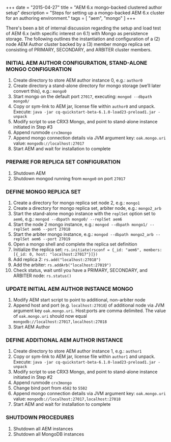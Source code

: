+++
date = "2015-04-27"
title = "AEM 6.x mongo-backed clustered author setup"
description = "Steps for setting up a mongo-backed AEM 6.x cluster for an authoring environment."
tags = [ "aem", "mongo" ]
+++

There's been a bit of internal discussion regarding the setup and load test of AEM 6.x (with specific interest on 6.1) with Mongo as persistence storage. The following outlines the instantiation and configuration of a (2) node AEM Author cluster backed by a (3) member mongo replica set consisting of PRIMARY, SECONDARY, and ARBITER cluster members.

### INITIAL AEM AUTHOR CONFIGURATION, STAND-ALONE MONGO CONFIGURATION ###

1. Create directory to store AEM author instance 0, e.g.: `author0`
2. Create directory a stand-alone directory for mongo storage (we’ll later convert this), e.g.: `mongo0`
3. Start mongo on the default port `27017`, executing: `mongod --dbpath mongo0/`
4. Copy or sym-link to AEM jar, license file within `author0` and unpack. Execute: `java -jar cq-quickstart-beta-6.1.0-load23-preload1.jar -unpack`
5. Modify script to use CRX3 Mongo, and point to stand-alone instance initiated in Step #3
  1. Append runmode `crx3mongo`
  2. Append mongo connection details via JVM argument key: `oak.mongo.uri` value: `mongodb://localhost:27017`
6. Start AEM and wait for installation to complete

### PREPARE FOR REPLICA SET CONFIGURATION ###

1. Shutdown AEM
2. Shutdown mongod running from `mongo0` on port `27017`

### DEFINE MONGO REPLICA SET ###

1. Create a directory for mongo replica set node 2, e.g.: `mongo1`
2. Create a directory for mongo replica set, arbiter node, e.g.: `mongo2_arb`
3. Start the stand-alone mongo instance with the `replSet` option set to `aem6`, e.g.: `mongod --dbpath mongo0/ --replSet aem6`
4. Start the node 2 mongo instance, e.g.: `mongod --dbpath mongo1/ --replSet aem6 --port 27018`
5. Start the arbiter mongo instance, e.g.: `mongod --dbpath mongo2_arb --replSet aem6 --port 27019`
6. Open a mongo shell and complete the replica set definition
  1. Initialize the replica set: `rs.initiate(rsconf = {_id: "aem6", members: [{_id: 0, host: "localhost:27017"}]})`
  2. Add replica 2: `rs.add("localhost:27018")`
  3. Add the arbiter: `rs.addArb("localhost:27019")`
7. Check status, wait until you have a PRIMARY, SECONDARY, and ARBITER node: `rs.status()`

### UPDATE INITIAL AEM AUTHOR INSTANCE MONGO ###

1. Modify AEM start script to point to additional, non-arbiter node
  1. Append host and port (e.g. `localhost:27018`) of additional node via JVM argument key `oak.mongo.uri`. Host:ports are comma delimited. The value of `oak.mongo.uri` should now equal `mongodb://localhost:27017,localhost:27018`
2. Start AEM Author

### DEFINE ADDITIONAL AEM AUTHOR INSTANCE ###

1. Create directory to store AEM author instance 1, e.g.: `author1`
2. Copy or sym-link to AEM jar, license file within `author1` and unpack. Execute: `java -jar cq-quickstart-beta-6.1.0-load23-preload1.jar -unpack`
3. Modify script to use CRX3 Mongo, and point to stand-alone instance initiated in Step #2
  1. Append runmode `crx3mongo`
  2. Change bind port from `4502` to `5502`
  2. Append mongo connection details via JVM argument key: `oak.mongo.uri` value: `mongodb://localhost:27017,localhost:27018`
4. Start AEM and wait for installation to complete

### SHUTDOWN PROCEDURES ###

1. Shutdown all AEM instances
2. Shutdown all MongoDB instances
